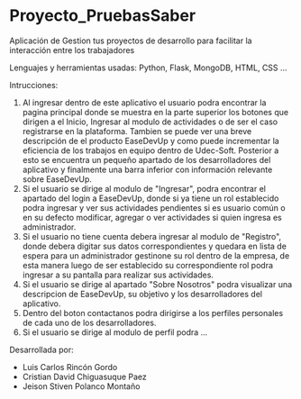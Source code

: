 # Proyecto_PruebasSaber
Aplicación de Gestion tus proyectos de desarrollo para facilitar la interacción entre los trabajadores

Lenguajes y herramientas usadas: Python, Flask, MongoDB, HTML, CSS ...

Intrucciones:
1. Al ingresar dentro de este aplicativo el usuario podra encontrar la pagina principal donde se muestra en la parte superior los botones que dirigen a el Inicio, Ingresar al modulo de actividades o de ser el caso registrarse en la plataforma. Tambien se puede ver una breve descripción de el producto EaseDevUp y como puede incrementar la eficiencia de los trabajos en equipo dentro de Udec-Soft. Posterior a esto se encuentra un pequeño apartado de los desarrolladores del aplicativo y finalmente una barra inferior con información relevante sobre EaseDevUp.
2. Si el usuario se dirige al modulo de "Ingresar", podra encontrar el apartado del login a EaseDevUp, donde si ya tiene un rol establecido podra ingresar y ver sus actividades pendientes si es usuario común o en su defecto modificar, agregar o ver actividades si quien ingresa es administrador.
3. Si el usuario no tiene cuenta debera ingresar al modulo de "Registro", donde debera digitar sus datos correspondientes y quedara en lista de espera para un administrador gestinone su rol dentro de la empresa, de esta manera luego de ser establecido su correspondiente rol podra ingresar a su pantalla para realizar sus actividades.
4. Si el usuario se dirige al apartado "Sobre Nosotros" podra visualizar una descripcion de EaseDevUp, su objetivo y los desarrolladores del aplicativo.
5. Dentro del boton contactanos podra dirigirse a los perfiles personales de cada uno de los desarrolladores.
6. Si el usuario se dirige al modulo de perfil podra ...

Desarrollada por:
- Luis Carlos Rincón Gordo
- Cristian David Chiguasuque Paez
- Jeison Stiven Polanco Montaño
